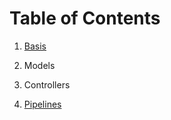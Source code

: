 # Table of Contents
1. [Basis](1_basics.ipynb)

2. Models

3. Controllers
 
4. [Pipelines](4_pipelines.ipynb)
